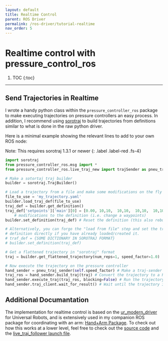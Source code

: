 ```yaml
---
layout: default
title: Realtime Control
parent: ROS Driver
permalink: /ros-driver/tutorial-realtime
nav_order: 5
---
```


# Realtime control with pressure_control_ros


1. TOC
{:toc}

---


## Send Trajectories in Realtime

I wrote a handy python class within the `pressure_controller_ros` package to make executing trajectories on pressure controllers an easy process. In addition, I recommend using [sorotraj](https://sorotraj.readthedocs.io/) to build trajectories from definitions similar to what is done in the raw python driver.

Here is a minimal example showing the relevant lines to add to your own ROS node:

Note: This requires sorotraj 1.3.1 or newer
{: .label .label-red .fs-4}


```python
import sorotraj
from pressure_controller_ros.msg import *
from pressure_controller_ros.live_traj_new import trajSender as pneu_traj_sender

# Make a sotortaj traj builder
builder = sorotraj.TrajBuilder()

# Load a trajectory from a file and make some modifications on the fly
file_to_use = 'my_trajectory.yaml'
builder.load_traj_def(file_to_use)
traj_def = builder.get_definition()
traj_def['setpoints']['main'][0] = [0.00, 10,10,  10,10,  10,10,  10,10] # Make some
    # modifications to the definition (i.e. change a waypoints)
builder.set_definition(traj_def) # Reset the definition (this also rebuilds the trajectory)

# Alternatively, you can forgo the "load from file" step and set the trajectory
# definition directly if you have already loaded/created it.
# traf_def = {SOME DICTIONARY IN SOROTRAJ FORMAT} 
# builder.set_definition(traj_def) 

# Get a flattened trajectory in "sorotraj" format
traj = builder.get_flattened_trajectory(num_reps=1, speed_factor=1.0)

# Now execute the trajectory on the pressure controller
hand_sender = pneu_traj_sender(self.speed_factor) # Make a traj-sender object
traj_ros = hand_sender.build_traj(traj) # Convert the trajectory to a ROS trajectory
hand_sender.execute_traj(traj_ros, blocking=False) # Run the trajectory
hand_sender.traj_client.wait_for_result() # Wait until the trajectory is finished
```



## Additional Documantation
The implementation for realtime control is based on the [ur_modern_driver](https://github.com/ros-industrial/ur_modern_driver) for Universal Robots, and is extensively used in my companion ROS package for coordinating with an arm: [Hand+Arm Package](https://github.com/cbteeple/hand_arm_cbt/blob/master/scripts/run_traj.py). To check out how this works at a lower level, feel free to check out the [source code](https://github.com/cbteeple/pressure_control_cbt/blob/master/pressure_controller_ros/src/pressure_controller_ros/live_traj_new.py) and the [live_traj_follower launch file](https://github.com/cbteeple/pressure_control_cbt/blob/master/pressure_controller_ros/launch/live_traj_follower.launch).